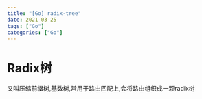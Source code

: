 ```yaml
---
title: "[Go] radix-tree"
date: 2021-03-25
tags: ["Go"]
categories: ["Go"]
---
```


# Radix树

又叫压缩前缀树,基数树,常用于路由匹配上,会将路由组织成一颗radix树

